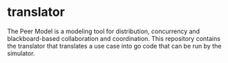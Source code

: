 # translator 
The Peer Model is a modeling tool for distribution, concurrency and blackboard-based collaboration and coordination.
This repository contains the translator that translates a use case into go code that can be run by the simulator.
